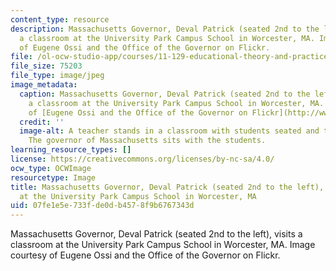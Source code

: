 ```yaml
---
content_type: resource
description: Massachusetts Governor, Deval Patrick (seated 2nd to the left), visits
  a classroom at the University Park Campus School in Worcester, MA. Image courtesy
  of Eugene Ossi and the Office of the Governor on Flickr.
file: /ol-ocw-studio-app/courses/11-129-educational-theory-and-practice-i-fall-2011/07fe1e5e733fde0db4578f9b6767343d_11-129f11.jpg
file_size: 75203
file_type: image/jpeg
image_metadata:
  caption: Massachusetts Governor, Deval Patrick (seated 2nd to the left), visits
    a classroom at the University Park Campus School in Worcester, MA. (Image courtesy
    of [Eugene Ossi and the Office of the Governor on Flickr](http://www.flickr.com/photos/massgovernor/4270098214/in/photostream/).)
  credit: ''
  image-alt: A teacher stands in a classroom with students seated and taking notes.
    The governor of Massachusetts sits with the students.
learning_resource_types: []
license: https://creativecommons.org/licenses/by-nc-sa/4.0/
ocw_type: OCWImage
resourcetype: Image
title: Massachusetts Governor, Deval Patrick (seated 2nd to the left), visits a classroom
  at the University Park Campus School in Worcester, MA
uid: 07fe1e5e-733f-de0d-b457-8f9b6767343d
---
```

Massachusetts Governor, Deval Patrick (seated 2nd to the left), visits a classroom at the University Park Campus School in Worcester, MA. Image courtesy of Eugene Ossi and the Office of the Governor on Flickr.